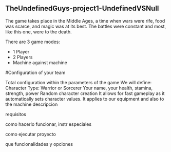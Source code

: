 ## TheUndefinedGuys-project1-UndefinedVSNull


  

The game takes place in the Middle Ages, a time when wars were rife, food was scarce, and magic was at its best. The battles were constant and most, like this one, were to the death.


There are 3 game modes:
- 1 Player
- 2 Players
- Machine against machine

#Configuration of your team

Total configuration within the parameters of the game
We will define:
Character Type: Warrior or Sorcerer
Your name, your health, stamina, strength, power
Random character creation
It allows for fast gameplay as it automatically sets character values. It applies to our equipment and also to the machine
descripcion

requisitos

como hacerlo funcionar, instr especiales

como ejecutar proyecto 

que funcionalidades y opciones


